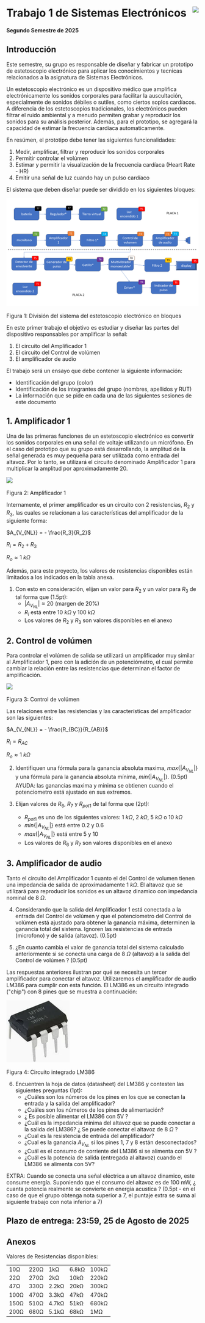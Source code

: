 # <img src="https://julianodb.github.io/SISTEMAS_ELECTRONICOS_PARA_INGENIERIA_BIOMEDICA/img/logo_fing.png?raw=true" align="right" height="45"> Trabajo 1 de Sistemas Electrónicos

#### Segundo Semestre de 2025

## Introducción

Este semestre, su grupo es responsable de diseñar y fabricar un prototipo de estetoscopio electrónico para aplicar los conocimientos y tecnicas relacionados a la asignatura de Sistemas Electrónicos.

Un estetoscopio electrónico es un dispositivo médico que amplifica electrónicamente los sonidos corporales para facilitar la auscultación, especialmente de sonidos débiles o sutiles, como ciertos soplos cardíacos. A diferencia de los estetoscopios tradicionales, los electrónicos pueden filtrar el ruido ambiental y a menudo permiten grabar y reproducir los sonidos para su análisis posterior. Además, para el prototipo, se agregará la capacidad de estimar la frecuencia cardíaca automaticamente.

En resúmen, el prototipo debe tener las siguientes funcionalidades:

1. Medir, amplificar, filtrar y reproducir los sonidos corporales
1. Permitir controlar el volúmen
1. Estimar y permitir la visualización de la frecuencia cardíaca (Heart Rate - HR)
1. Emitir una señal de luz cuando hay un pulso cardíaco

El sistema que deben diseñar puede ser dividido en los siguientes bloques:

![TX](../img/TX.png)

Figura 1: División del sistema del estetoscopio electrónico en bloques

En este primer trabajo el objetivo es estudiar y diseñar las partes del dispositivo responsables por amplificar la señal:

1. El circuito del Amplificador 1
1. El circuito del Control de volúmen
1. El amplificador de audio

El trabajo será un ensayo que debe contener la siguiente información:

- Identificación del grupo (color)
- Identificación de los integrantes del grupo (nombres, apellidos y RUT)
- La información que se pide en cada una de las siguientes sesiones de este documento

## 1. Amplificador 1

Una de las primeras funciones de un estetoscopio electrónico es convertir los sonidos corporales en una señal de voltaje utilizando un micrófono. En el caso del prototipo que su grupo está desarrollando, la amplitud de la señal generada es muy pequeña para ser utilizada como entrada del altavoz. Por lo tanto, se utilizará el circuito denominado Amplificador 1 para multiplicar la amplitud por aproximadamente 20.

<img src="https://julianodb.github.io/electronic_circuits_diagrams/amplifier_inverting.png" width="250">

Figura 2: Amplificador 1

Internamente, el primer amplificador es un circuito con 2 resistencias, $R_2$ y $R_3$, las cuales se relacionan a las características del amplificador de la siguiente forma:

$A_{V_{NL}} = - \frac{R_3}{R_2}$

$R_{i} = R_2 + R_3$

$R_{o} \approx 1\ k\Omega$

Además, para este proyecto, los valores de resistencias disponibles están limitados a los indicados en la tabla anexa.

1. Con esto en consideración, elijan un valor para $R_2$ y un valor para $R_3$ de tal forma que (1.5pt):
    - $|A_{V_{NL}}| \approx 20$ (margen de 20%)
    - $R_{i}$ está entre $10\ k\Omega$ y $100\ k\Omega$
    - Los valores de $R_2$ y $R_3$ son valores disponibles en el anexo

## 2. Control de volúmen

Para controlar el volúmen de salida se utilizará un amplificador muy similar al Amplificador 1, pero con la adición de un potenciómetro, el cual permite cambiar la relación entre las resistencias que determinan el factor de amplificación.

<img src="https://julianodb.github.io/electronic_circuits_diagrams/T1_volume_control.png" width="300">

Figura 3: Control de volúmen

Las relaciones entre las resistencias y las características del amplificador son las siguientes:

$A_{V_{NL}} = - \frac{R_{BC}}{R_{AB}}$

$R_{i} = R_{AC}$

$R_{o} \approx 1\ k\Omega$

2. Identifiquen una fórmula para la ganancia absoluta maxima, $max\{|A_{V_{NL}}|\}$ y una fórmula para la ganancia absoluta mínima, $min\{|A_{V_{NL}}|\}$. (0.5pt) AYUDA: las ganancias maxima y minima se obtienen cuando el potenciometro está ajustado en sus extremos.

3. Elijan valores de $R_6$, $R_7$ y $R_{pot1}$ de tal forma que (2pt):
    - $R_{pot1}$ es uno de los siguientes valores: $1\ k\Omega$, $2\ k\Omega$, $5\ k\Omega$ o $10\ k\Omega$
    - $min\{|A_{V_{NL}}|\}$ está entre 0.2 y 0.6
    - $max\{|A_{V_{NL}}|\}$ está entre 5 y 10
    - Los valores de $R_6$ y $R_7$ son valores disponibles en el anexo

## 3. Amplificador de audio

Tanto el circuito del Amplificador 1 cuanto el del Control de volumen tienen una impedancia de salida de aproximadamente $1\ k\Omega$. El altavoz que se utilizará para reproducir los sonidos es un altavoz dinamico con impedancia nominal de $8\ \Omega$.

4. Considerando que la salida del Amplificador 1 está conectada a la entrada del Control de volúmen y que el potenciometro del Control de volúmen está ajustado para obtener la ganancia máxima, determinen la ganancia total del sistema. Ignoren las resistencias de entrada (microfono) y de salida (altavoz). (0.5pt)

2. ¿En cuanto cambia el valor de ganancia total del sistema calculado anteriormente si se conecta una carga de $8\ \Omega$ (altavoz) a la salida del Control de volúmen ? (0.5pt)

Las respuestas anteriores ilustran por qué se necesita un tercer amplificador para conectar el altavoz. Utilizaremos el amplificador de audio LM386 para cumplir con esta función. El LM386 es un circuito integrado ("chip") con 8 pines que se muestra a continuación:

![lm386](../img/lm386_package.webp)

Figura 4: Circuito integrado LM386

6. Encuentren la hoja de datos (datasheet) del LM386 y contesten las siguientes preguntas (1pt):
    - ¿Cuáles son los números de los pines en los que se conectan la entrada y la salida del amplificador?
    - ¿Cuáles son los números de los pines de alimentación?
    - ¿ Es posible alimentar el LM386 con 5V ?
    - ¿Cuál es la impedancia minima del altavoz que se puede conectar a la salida del LM386? ¿ Se puede conectar el altavoz de $8\ \Omega$ ?
    - ¿Cual es la resistencia de entrada del amplificador? 
    - ¿Cual es la ganancia $A_{V_{NL}}$ si los pines 1, 7 y 8 están desconectados?
    - ¿Cuál es el consumo de corriente del LM386 si se alimenta con 5V ?
    - ¿Cuál es la potencia de salida (entregada al altavoz) cuando el LM386 se alimenta con 5V? 
    
EXTRA: Cuando se conecta una señal eléctrica a un altavoz dinamico, este consume energía. Suponiendo que el consumo del altavoz es de 100 mW, ¿ cuanta potencia realmente se convierte en energia acustica ? (0.5pt - en el caso de que el grupo obtenga nota superior a 7, el puntaje extra se suma al siguiente trabajo con nota inferior a 7)

## Plazo de entrega: 23:59, 25 de Agosto de 2025

## Anexos

Valores de Resistencias disponibles:

|   |  |        |       |  |
|------|------|-----------|------------|-------|
| 10Ω  | 220Ω | 1kΩ       | 6.8kΩ      | 100kΩ |
| 22Ω  | 270Ω | 2kΩ       | 10kΩ       | 220kΩ |
| 47Ω  | 330Ω | 2.2kΩ     | 20kΩ       | 300kΩ |
| 100Ω | 470Ω | 3.3kΩ     | 47kΩ       | 470kΩ |
| 150Ω | 510Ω | 4.7kΩ     | 51kΩ       | 680kΩ |
| 200Ω | 680Ω | 5.1kΩ     | 68kΩ       | 1MΩ   |